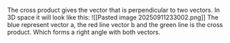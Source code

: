The cross product gives the vector that is perpendicular to two vectors. In 3D space it will look like this: 
![[Pasted image 20250911233002.png]]
The blue represent vector a, the red line vector b and the green line is the cross product. Which forms a right angle with both vectors.
